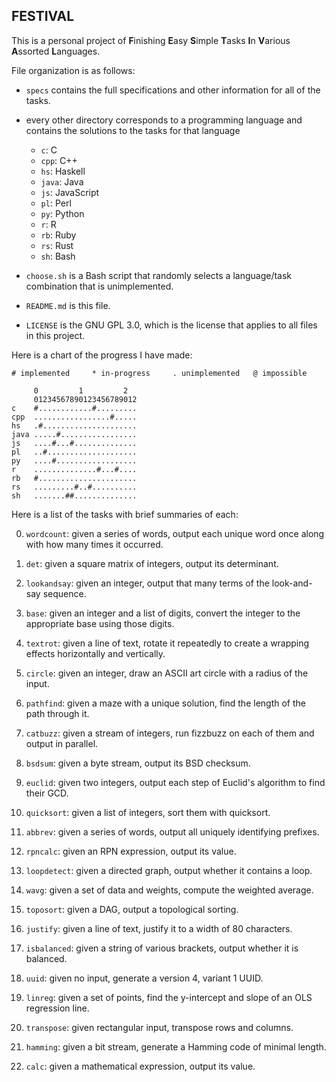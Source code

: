 ## FESTIVAL

This is a personal project of **F**inishing **E**asy **S**imple **T**asks
**I**n **V**arious **A**ssorted **L**anguages.

File organization is as follows:

* `specs` contains the full specifications and other information for all of the
  tasks.

* every other directory corresponds to a programming language and contains the
  solutions to the tasks for that language

    * `c`: C
    * `cpp`: C++
    * `hs`: Haskell
    * `java`: Java
    * `js`: JavaScript
    * `pl`: Perl
    * `py`: Python
    * `r`: R
    * `rb`: Ruby
    * `rs`: Rust
    * `sh`: Bash

* `choose.sh` is a Bash script that randomly selects a language/task
  combination that is unimplemented.

* `README.md` is this file.

* `LICENSE` is the GNU GPL 3.0, which is the license that applies to all files
  in this project.

Here is a chart of the progress I have made:

<!-- PROGRESS_START -->
    # implemented     * in-progress     . unimplemented   @ impossible

         0         1         2
         01234567890123456789012
    c    #............#.........
    cpp  .................#.....
    hs   .#.....................
    java .....#.................
    js   ....#...#..............
    pl   ..#....................
    py   ....#..................
    r    ..............#...#....
    rb   #......................
    rs   .........#..#..........
    sh   .......##..............
<!-- PROGRESS_END -->

Here is a list of the tasks with brief summaries of each:

0. `wordcount`: given a series of words, output each unique word once along
   with how many times it occurred.

1. `det`: given a square matrix of integers, output its determinant.

2. `lookandsay`: given an integer, output that many terms of the look-and-say
   sequence.

3. `base`: given an integer and a list of digits, convert the integer to the
   appropriate base using those digits.

4. `textrot`: given a line of text, rotate it repeatedly to create a wrapping
   effects horizontally and vertically.

5. `circle`: given an integer, draw an ASCII art circle with a radius of the
   input.

6. `pathfind`: given a maze with a unique solution, find the length of the path
   through it.

7. `catbuzz`: given a stream of integers, run fizzbuzz on each of them and
   output in parallel.

8. `bsdsum`: given a byte stream, output its BSD checksum.

9. `euclid`: given two integers, output each step of Euclid's algorithm to find
   their GCD.

10. `quicksort`: given a list of integers, sort them with quicksort.

11. `abbrev`: given a series of words, output all uniquely identifying
    prefixes.

12. `rpncalc`: given an RPN expression, output its value.

13. `loopdetect`: given a directed graph, output whether it contains a loop.

14. `wavg`: given a set of data and weights, compute the weighted average.

15. `toposort`: given a DAG, output a topological sorting.

16. `justify`: given a line of text, justify it to a width of 80 characters.

17. `isbalanced`: given a string of various brackets, output whether it is
    balanced.

18. `uuid`: given no input, generate a version 4, variant 1 UUID.

19. `linreg`: given a set of points, find the y-intercept and slope of an OLS
    regression line.

20. `transpose`: given rectangular input, transpose rows and columns.

21. `hamming`: given a bit stream, generate a Hamming code of minimal length.

22. `calc`: given a mathematical expression, output its value.
